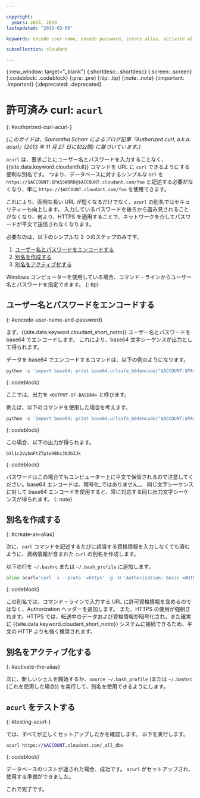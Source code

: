 ```yaml
---

copyright:
  years: 2015, 2019
lastupdated: "2019-03-06"

keywords: encode user name, encode password, create alias, activate alias, test acurl

subcollection: cloudant

---
```


{:new_window: target="_blank"}
{:shortdesc: .shortdesc}
{:screen: .screen}
{:codeblock: .codeblock}
{:pre: .pre}
{:tip: .tip}
{:note: .note}
{:important: .important}
{:deprecated: .deprecated}

<!-- Acrolinx: 2017-05-10 -->

# 許可済み curl: `acurl`
{: #authorized-curl-acurl-}

_(このガイドは、Samantha Scharr によるブログ記事『Authorized curl, a.k.a. acurl』(2013 年 11 月 27 日に初公開) に基づいています。)_

`acurl` は、要求ごとにユーザー名とパスワードを入力することなく、{{site.data.keyword.cloudantfull}} コマンドを URL に `curl` できるようにする便利な別名です。
つまり、データベースに対するシンプルな `GET` を `https://$ACCOUNT:$PASSWORD@$ACCOUNT.cloudant.com/foo` と記述する必要がなくなり、単に `https://$ACCOUNT.cloudant.com/foo` を使用できます。

これにより、面倒な長い URL が短くなるだけでなく、`acurl` の別名ではセキュリティーも向上します。
入力しているパスワードを後ろから盗み見されることがなくなり、何より、HTTPS を適用することで、ネットワークを介してパスワードが平文で送信されなくなります。

必要なのは、以下のシンプルな 3 つのステップのみです。

1.	[ユーザー名とパスワードをエンコードする](#encode-user-name-and-password)
2.	[別名を作成する](#create-an-alias)
3.	[別名をアクティブ化する](#activate-the-alias)

Windows コンピューターを使用している場合、コマンド・ラインからユーザー名とパスワードを指定できます。
{: tip}

## ユーザー名とパスワードをエンコードする
{: #encode-user-name-and-password}

まず、{{site.data.keyword.cloudant_short_notm}} ユーザー名とパスワードを base64 でエンコードします。
これにより、base64 文字シーケンスが出力として得られます。

データを base64 でエンコードするコマンドは、以下の例のようになります。

```python
python -c 'import base64; print base64.urlsafe_b64encode("$ACCOUNT:$PASSWORD")'
```
{: codeblock}

ここでは、出力を `<OUTPUT-OF-BASE64>` と呼びます。

例えば、以下のコマンドを使用した場合を考えます。

```python
python -c 'import base64; print base64.urlsafe_b64encode("$ACCOUNT:$PASSWORD")'
```
{: codeblock}

この場合、以下の出力が得られます。

```
bXl1c2VybmFtZTpteXBhc3N3b3Jk
```
{: codeblock}

パスワードはこの場合でもコンピューター上に平文で保管されるので注意してください。base64 エンコードは、暗号化_ではありません_。 同じ文字シーケンスに対して base64 エンコードを使用すると、常に対応する同じ出力文字シーケンスが得られます。
{: note}

## 別名を作成する
{: #create-an-alias}

次に、`curl` コマンドを記述するたびに該当する資格情報を入力しなくても済むように、資格情報が含まれた `curl` の別名を作成します。

以下の行を `~/.bashrc` または `~/.bash_profile` に追加します。

```sh
alias acurl="curl -s --proto '=https' -g -H 'Authorization: Basic <OUTPUT-OF-BASE64>'"
```
{: codeblock}

この別名では、コマンド・ラインで入力する URL に許可資格情報を含めるのではなく、Authorization ヘッダーを追加します。
また、HTTPS の使用が強制されます。HTTPS では、転送中のデータおよび資格情報が暗号化され、また確実に {{site.data.keyword.cloudant_short_notm}} システムに接続できるため、平文の HTTP よりも強く推奨されます。

## 別名をアクティブ化する
{: #activate-the-alias}

次に、新しいシェルを開始するか、`source ~/.bash_profile` (または `~/.bashrc` (これを使用した場合)) を実行して、別名を使用できるようにします。

## `acurl` をテストする
{: #testing-acurl-}

では、すべてが正しくセットアップしたかを確認します。
以下を実行します。

```sh
acurl https://$ACCOUNT.cloudant.com/_all_dbs
```
{: codeblock}

データベースのリストが返された場合、成功です。
`acurl` がセットアップされ、使用する準備ができました。

これで完了です。
